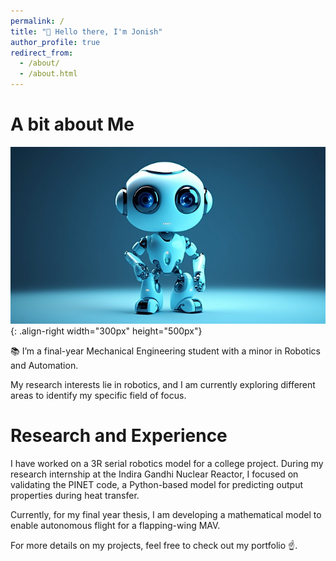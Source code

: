 ```yaml
---
permalink: /
title: "👋 Hello there, I'm Jonish"
author_profile: true
redirect_from: 
  - /about/
  - /about.html
---
```

# **A bit about Me**
![Robot](/images/Robot.jpg){: .align-right width="300px" height="500px"}

📚 I’m a final-year Mechanical Engineering student with a minor in Robotics and Automation.

My research interests lie in robotics, and I am currently exploring different areas to identify my specific field of focus.


# **Research and Experience**
 
I have worked on a 3R serial robotics model for a college project. During my research internship at the Indira Gandhi Nuclear Reactor, I focused on validating the PINET code, a Python-based model for predicting output properties during heat transfer.

Currently, for my final year thesis, I am developing a mathematical model to enable autonomous flight for a flapping-wing MAV.

For more details on my projects, feel free to check out my portfolio ☝️.



